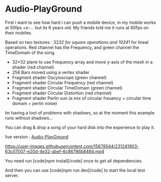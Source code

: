 # Audio-PlayGround
 
First i want to see how hard i can push a mobile device, in my mobile works at 50fps +o-... but its 6 years old. My friends told me it runs at 60fps on their mobiles.

Based on two textures : 32*32 for square operations and 1024*1 for lineal operations.
Red channel has the Frequency, and green channel the TimeDomain of the song.

- 32*32 plane to use Frequency array and move y-axis of the mesh in a shader (red channel)
- 256 Bars moved using a vertex shader 
- Fragment shader Oscyloscope (green channel)
- Fragment shader Circular Frequency (red channel)
- Fragment shader Circular TimeDomain (green channel)
- Fragment shader Circular Distortion (red channel)
- Fragment shader Perlin sun (a mix of circular freuency + circular time domain + perlin noise)

Im having a loot of problems with shadows, so at the moment this example runs without shadows...

You can drag & drop a song of your hard disk into the experience to play it.

live version : [Audio-PlayGround](https://devildrey33.es/Ejemplos/Three.js-Journey/Audio-PlayGround/)



https://user-images.githubusercontent.com/15678544/231241903-63c07007-e20d-4e32-abef-6c86786b8484.mp4


You need run [code]npm install[/code] once to get all dependencies.

And then you can use [code]npm run dev[/code] to start the local test server.

